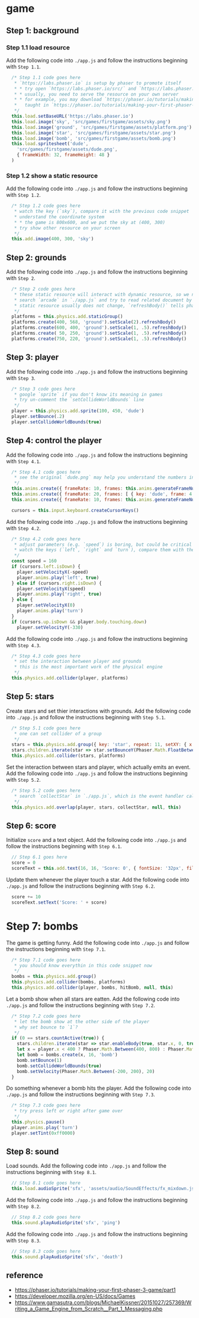 # game

## Step 1: background

### Step 1.1 load resource

Add the following code into `./app.js` and follow the instructions beginning with `Step 1.1`.

```javascript
  /* Step 1.1 code goes here
   * `https://labs.phaser.io` is setup by phaser to promote itself
   * * try open `https://labs.phaser.io/src/` and `https://labs.phaser.io/assets/`
   * * usually, you need to serve the resource on your own server 
   * * for example, you may download `https://phaser.io/tutorials/making-your-first-phaser-3-game/phaser3-tutorial-src.zip`
   *   taught in `https://phaser.io/tutorials/making-your-first-phaser-3-game/part1`
   */
  this.load.setBaseURL('https://labs.phaser.io')
  this.load.image('sky', 'src/games/firstgame/assets/sky.png')
  this.load.image('ground', 'src/games/firstgame/assets/platform.png')
  this.load.image('star', 'src/games/firstgame/assets/star.png')
  this.load.image('bomb', 'src/games/firstgame/assets/bomb.png')
  this.load.spritesheet('dude',
    'src/games/firstgame/assets/dude.png',
    { frameWidth: 32, frameHeight: 48 }
  )
```

### Step 1.2 show a static resource

Add the following code into `./app.js` and follow the instructions beginning with `Step 1.2`.

```javascript
  /* Step 1.2 code goes here
   * watch the key (`sky`), compare it with the previous code snippet
   * understand the coordinate system
   * * the game is 800x600, and we put the sky at (400, 300)
   * try show other resource on your screen
   */
  this.add.image(400, 300, 'sky')
```

## Step 2: grounds

Add the following code into `./app.js` and follow the instructions beginning with `Step 2`.

```javascript
  /* Step 2 code goes here
   * these static resource will interact with dynamic resource, so we need to put them into the physical engine
   * search `arcade` in `./app.js` and try to read related document by youself
   * static resource usually does not change, `refreshBody()` tells phaser that it has changed and forces phaser to refresh them
   */
  platforms = this.physics.add.staticGroup()
  platforms.create(400, 568, 'ground').setScale(2).refreshBody()
  platforms.create(600, 400, 'ground').setScale(1, .5).refreshBody()
  platforms.create( 50, 250, 'ground').setScale(1, .5).refreshBody()
  platforms.create(750, 220, 'ground').setScale(1, .5).refreshBody()
```

## Step 3: player

Add the following code into `./app.js` and follow the instructions beginning with `Step 3`.

```javascript
  /* Step 3 code goes here
   * google `sprite` if you don't know its meaning in games
   * try un-comment the `setCollideWorldBounds` line
   */
  player = this.physics.add.sprite(100, 450, 'dude')
  player.setBounce(.2)
  player.setCollideWorldBounds(true)
```

## Step 4: control the player

Add the following code into `./app.js` and follow the instructions beginning with `Step 4.1`.

```javascript
  /* Step 4.1 code goes here
   * see the original `dude.png` may help you understand the numbers in this code snippet
   */
  this.anims.create({ frameRate: 10, frames: this.anims.generateFrameNumbers('dude', { start: 0, end: 3 }), key: 'left', repeat: -1 })
  this.anims.create({ frameRate: 20, frames: [ { key: 'dude', frame: 4 } ], key: 'turn', })
  this.anims.create({ frameRate: 10, frames: this.anims.generateFrameNumbers('dude', { start: 5, end: 8 }), key: 'right', repeat: -1 })

  cursors = this.input.keyboard.createCursorKeys()
```

Add the following code into `./app.js` and follow the instructions beginning with `Step 4.2`.

```javascript
  /* Step 4.2 code goes here
   * adjust parameters (e.g. `speed`) is boring, but could be critical to gaming experience
   * watch the keys (`left`, `right` and `turn`), compare them with the previous code snippet
   */
  const speed = 160
  if (cursors.left.isDown) {
    player.setVelocityX(-speed)
    player.anims.play('left', true)
  } else if (cursors.right.isDown) {
    player.setVelocityX(speed)
    player.anims.play('right', true)
  } else {
    player.setVelocityX(0)
    player.anims.play('turn')
  }
  if (cursors.up.isDown && player.body.touching.down)
    player.setVelocityY(-330)
```

Add the following code into `./app.js` and follow the instructions beginning with `Step 4.3`.

```javascript
  /* Step 4.3 code goes here
   * set the interaction between player and grounds
   * this is the most important work of the physical engine
   */
  this.physics.add.collider(player, platforms)
```

## Step 5: stars

Create stars and set thier interactions with grounds.  Add the following code into `./app.js` and follow the instructions beginning with `Step 5.1`.

```javascript
  /* Step 5.1 code goes here
   * one can set collider of a group
   */
  stars = this.physics.add.group({ key: 'star', repeat: 11, setXY: { x: 12, y: 0, stepX: 70 } })
  stars.children.iterate(star => star.setBounceY(Phaser.Math.FloatBetween(0.2, 0.3)))
  this.physics.add.collider(stars, platforms)
```

Set the interaction between stars and player, which actually emits an event.  Add the following code into `./app.js` and follow the instructions beginning with `Step 5.2`.

```javascript
  /* Step 5.2 code goes here
   * search `collectStar` in `./app.js`, which is the event handler callback
   */
  this.physics.add.overlap(player, stars, collectStar, null, this)
```

## Step 6: score

Initialize `score` and a text object.  Add the following code into `./app.js` and follow the instructions beginning with `Step 6.1`.

```javascript
  // Step 6.1 goes here
  score = 0
  scoreText = this.add.text(16, 16, 'Score: 0', { fontSize: '32px', fill: '#000' })
```

Update them whenever the player touch a star.  Add the following code into `./app.js` and follow the instructions beginning with `Step 6.2`.
```javascript
  score += 10
  scoreText.setText('Score: ' + score)
```

# Step 7: bombs

The game is getting funny.  Add the following code into `./app.js` and follow the instructions beginning with `Step 7.1`.

```javascript
  /* Step 7.1 code goes here
   * you should know everythin in this code snippet now
   */
  bombs = this.physics.add.group()
  this.physics.add.collider(bombs, platforms)
  this.physics.add.collider(player, bombs, hitBomb, null, this)
```

Let a bomb show when all stars are eatten.  Add the following code into `./app.js` and follow the instructions beginning with `Step 7.2`.

```javascript
  /* Step 7.2 code goes here
   * let the bomb show at the other side of the player
   * why set bounce to `1`?
   */
  if (0 == stars.countActive(true)) {
    stars.children.iterate(star => star.enableBody(true, star.x, 0, true, true))
    let x = player.x < 400 ? Phaser.Math.Between(400, 800) : Phaser.Math.Between(0, 400)
    let bomb = bombs.create(x, 16, 'bomb')
    bomb.setBounce(1)
    bomb.setCollideWorldBounds(true)
    bomb.setVelocity(Phaser.Math.Between(-200, 200), 20)
  }
```

Do something whenever a bomb hits the player.  Add the following code into `./app.js` and follow the instructions beginning with `Step 7.3`.

```javascript
  /* Step 7.3 code goes here
   * try press left or right after game over
   */
  this.physics.pause()
  player.anims.play('turn')
  player.setTint(0xff0000)
```

## Step 8: sound

Load sounds.  Add the following code into `./app.js` and follow the instructions beginning with `Step 8.1`.

```javascript
  // Step 8.1 code goes here
  this.load.audioSprite('sfx', 'assets/audio/SoundEffects/fx_mixdown.json')
```

Add the following code into `./app.js` and follow the instructions beginning with `Step 8.2`.

```javascript
  // Step 8.2 code goes here
  this.sound.playAudioSprite('sfx', 'ping')
```

Add the following code into `./app.js` and follow the instructions beginning with `Step 8.3`.

```javascript
  // Step 8.3 code goes here
  this.sound.playAudioSprite('sfx', 'death')
```

## reference

- https://phaser.io/tutorials/making-your-first-phaser-3-game/part1
- https://developer.mozilla.org/en-US/docs/Games
- https://www.gamasutra.com/blogs/MichaelKissner/20151027/257369/Writing_a_Game_Engine_from_Scratch__Part_1_Messaging.php
